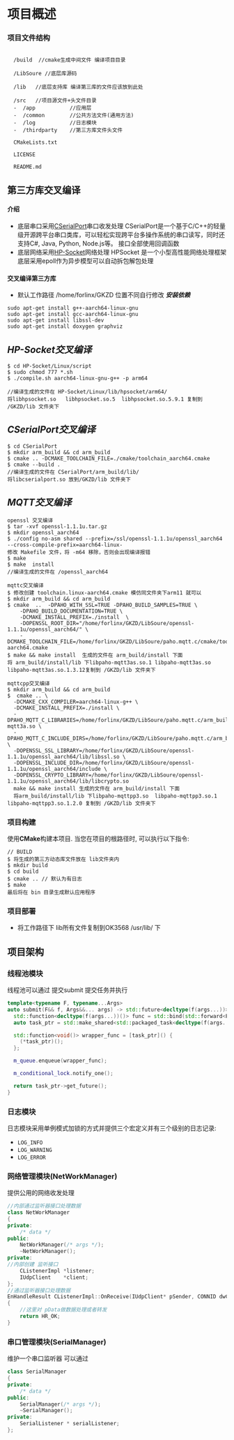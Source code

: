 # 项目概述
### 项目文件结构
``` DIR
  
  /build  //cmake生成中间文件 编译项目目录

  /LibSoure //底层库源码

  /lib   //底层支持库 编译第三库的文件应该放到此处

  /src   //项目源文件+头文件目录
  -  /app           //应用层
  -  /common        //公共方法文件(通用方法)
  -  /log           //日志模块
  -  /thirdparty    //第三方库文件头文件

  CMakeLists.txt  

  LICENSE

  README.md
```
## 第三方库交叉编译
#### 介绍
+ 底层串口采用[CSerialPort](https://github.com/itas109/CSerialPort)串口收发处理 
CSerialPort是一个基于C/C++的轻量级开源跨平台串口类库，可以轻松实现跨平台多操作系统的串口读写，同时还支持C#, Java, Python, Node.js等。
接口全部使用回调函数
+ 底层网络采用[HP-Socket](https://github.com/ldcsaa/HP-Socket)网络处理
HPSocket 是一个小型高性能网络处理框架底层采用epoll作为异步模型可以自动拆包解包处理
#### 交叉编译第三方库
+ 默认工作路径 /home/forlinx/GKZD 位置不同自行修改
***安装依赖***
```
sudo apt-get install g++-aarch64-linux-gnu
sudo apt-get install gcc-aarch64-linux-gnu
sudo apt-get install libssl-dev
sudo apt-get install doxygen graphviz
```
## ***HP-Socket交叉编译***
```console
$ cd HP-Socket/Linux/script
$ sudo chmod 777 *.sh
$ ./compile.sh aarch64-linux-gnu-g++ -p arm64

//编译生成的文件在 HP-Socket/Linux/lib/hpsocket/arm64/ 
将libhpsocket.so   libhpsocket.so.5  libhpsocket.so.5.9.1 复制到
/GKZD/lib 文件夹下
```
## ***CSerialPort交叉编译***
```console
$ cd CSerialPort
$ mkdir arm_build && cd arm_build
$ cmake .. -DCMAKE_TOOLCHAIN_FILE=./cmake/toolchain_aarch64.cmake
$ cmake --build .
//编译生成的文件在 CSerialPort/arm_build/lib/
将libcserialport.so 放到/GKZD/lib 文件夹下
```

## ***MQTT交叉编译***
```console
openssl 交叉编译
$ tar -xvf openssl-1.1.1u.tar.gz
$ mkdir openssl_aarch64
$ ./config no-asm shared --prefix=/ssl/openssl-1.1.1u/openssl_aarch64 --cross-compile-prefix=aarch64-linux-
修改 Makefile 文件，将 -m64 移除，否则会出现编译报错
$ make
$ make  install
//编译生成的文件在 /openssl_aarch64
```
```
mqttc交叉编译
$ 修改创建 toolchain.linux-aarch64.cmake 模仿同文件夹下arm11 就可以
$ mkdir arm_build && cd arm_build
$ cmake  ..  -DPAHO_WITH_SSL=TRUE -DPAHO_BUILD_SAMPLES=TRUE \
    -DPAHO_BUILD_DOCUMENTATION=TRUE \
    -DCMAKE_INSTALL_PREFIX=./install  \
    -DOPENSSL_ROOT_DIR="/home/forlinx/GKZD/LibSoure/openssl-1.1.1u/openssl_aarch64/" \
    -DCMAKE_TOOLCHAIN_FILE=/home/forlinx/GKZD/LibSoure/paho.mqtt.c/cmake/toolchain.linux-aarch64.cmake
$ make && make install  生成的文件在 arm_build/install 下面
将 arm_build/install/lib 下libpaho-mqtt3as.so.1 libpaho-mqtt3as.so libpaho-mqtt3as.so.1.3.12复制到 /GKZD/lib 文件夹下
```
```
mqttcpp交叉编译
$ mkdir arm_build && cd arm_build
$  cmake .. \
  -DCMAKE_CXX_COMPILER=aarch64-linux-g++ \
  -DCMAKE_INSTALL_PREFIX=./install \
  -DPAHO_MQTT_C_LIBRARIES=/home/forlinx/GKZD/LibSoure/paho.mqtt.c/arm_build/install/lib/libpaho-mqtt3a.so \
  -DPAHO_MQTT_C_INCLUDE_DIRS=/home/forlinx/GKZD/LibSoure/paho.mqtt.c/arm_build/install/include/ \
  -DOPENSSL_SSL_LIBRARY=/home/forlinx/GKZD/LibSoure/openssl-1.1.1u/openssl_aarch64/lib/libssl.so \
  -DOPENSSL_INCLUDE_DIR=/home/forlinx/GKZD/LibSoure/openssl-1.1.1u/openssl_aarch64/include \
  -DOPENSSL_CRYPTO_LIBRARY=/home/forlinx/GKZD/LibSoure/openssl-1.1.1u/openssl_aarch64/lib/libcrypto.so
  make && make install 生成的文件在 arm_build/install 下面
  将arm_build/install/lib 下libpaho-mqttpp3.so  libpaho-mqttpp3.so.1  libpaho-mqttpp3.so.1.2.0 复制到 /GKZD/lib 文件夹下
```
### 项目构建

使用**CMake**构建本项目.
当您在项目的根路径时, 可以执行以下指令:

```console
// BUILD
$ 将生成的第三方动态库文件放在 lib文件夹内
$ mkdir build
$ cd build
$ cmake .. // 默认为有日志
$ make
最后将在 bin 目录生成默认应用程序
```
### 项目部署
+ 将工作路径下 lib所有文件复制到OK3568 /usr/lib/ 下

## 项目架构
### 线程池模块 
线程池可以通过 提交submit 提交任务并执行
``` cpp
template<typename F, typename...Args>
auto submit(F&& f, Args&&... args) -> std::future<decltype(f(args...))> {
  std::function<decltype(f(args...))()> func = std::bind(std::forward<F>(f), std::forward<Args>(args)...);
  auto task_ptr = std::make_shared<std::packaged_task<decltype(f(args...))()>>(func);

  std::function<void()> wrapper_func = [task_ptr]() {
    (*task_ptr)(); 
  };

  m_queue.enqueue(wrapper_func);

  m_conditional_lock.notify_one();

  return task_ptr->get_future();
}
```
### 日志模块 
日志模块采用单例模式加锁的方式并提供三个宏定义并有三个级别的日志记录:
+ `LOG_INFO`
+ `LOG_WARNING`
+ `LOG_ERROR`
### 网络管理模块(NetWorkManager)
提供公用的网络收发处理
```CPP
//内部通过监听器接口处理数据
class NetWorkManager
{
private:
	/* data */
public:
	NetWorkManager(/* args */);
	~NetWorkManager();
private:
//内部创建 监听接口
	CListenerImpl *listener;
    IUdpClient    *client;
};
//通过监听器接口处理数据
EnHandleResult CListenerImpl::OnReceive(IUdpClient* pSender, CONNID dwConnID, const BYTE* pData, int iLength)
{  
    //这里对 pData做数据处理或者转发
    return HR_OK;
}
```
### 串口管理模块(SerialManager)
维护一个串口监听器 可以通过
```CPP
class SerialManager
{
private:
    /* data */
public:
    SerialManager(/* args */);
    ~SerialManager();
private:
    SerialListener * serialListener;
};

```










